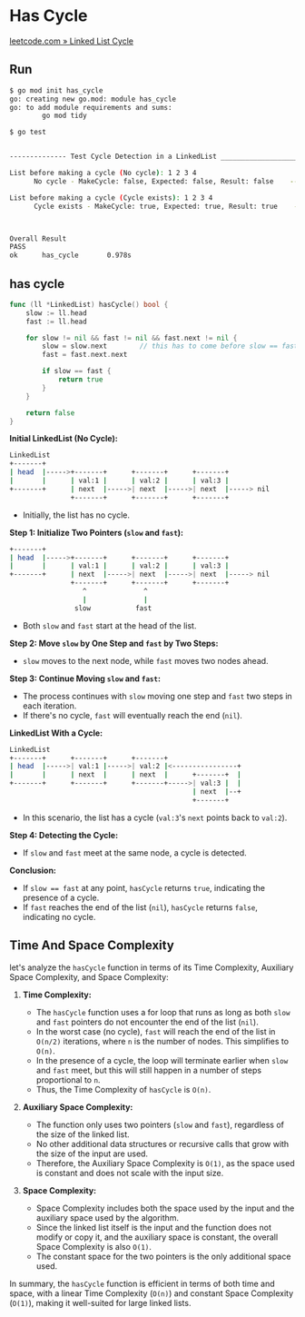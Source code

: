 # Has Cycle

[leetcode.com » Linked List Cycle](https://leetcode.com/problems/linked-list-cycle)

## Run

```bash
$ go mod init has_cycle                                       
go: creating new go.mod: module has_cycle
go: to add module requirements and sums:
        go mod tidy

$ go test            


-------------- Test Cycle Detection in a LinkedList ____________________________----

List before making a cycle (No cycle): 1 2 3 4 
      No cycle - MakeCycle: false, Expected: false, Result: false    --------- Pass

List before making a cycle (Cycle exists): 1 2 3 4 
      Cycle exists - MakeCycle: true, Expected: true, Result: true    --------- Pass



Overall Result
PASS
ok      has_cycle       0.978s
```

## has cycle

```go
func (ll *LinkedList) hasCycle() bool {
    slow := ll.head
    fast := ll.head

    for slow != nil && fast != nil && fast.next != nil {
        slow = slow.next        // this has to come before slow == fast condition, otherwise both are at head and you return true
        fast = fast.next.next

        if slow == fast {
            return true
        }
    }

    return false
}
```

**Initial LinkedList (No Cycle):**

```bash
LinkedList
+-------+
| head  |----->+-------+      +-------+      +-------+
|       |      | val:1 |      | val:2 |      | val:3 |
+-------+      | next  |----->| next  |----->| next  |-----> nil
               +-------+      +-------+      +-------+
```

- Initially, the list has no cycle.

**Step 1: Initialize Two Pointers (`slow` and `fast`):**

```bash
+-------+
| head  |----->+-------+      +-------+      +-------+
|       |      | val:1 |      | val:2 |      | val:3 |
+-------+      | next  |----->| next  |----->| next  |-----> nil
               +-------+      +-------+      +-------+
                  ^              ^
                  |              |
                slow           fast
```

- Both `slow` and `fast` start at the head of the list.

**Step 2: Move `slow` by One Step and `fast` by Two Steps:**

- `slow` moves to the next node, while `fast` moves two nodes ahead.

**Step 3: Continue Moving `slow` and `fast`:**

- The process continues with `slow` moving one step and `fast` two steps in each iteration.
- If there's no cycle, `fast` will eventually reach the end (`nil`).

**LinkedList With a Cycle:**

```bash
LinkedList
+-------+      +-------+      +-------+
| head  |----->| val:1 |----->| val:2 |<----------------+
|       |      | next  |      | next  |      +-------+  |
+-------+      +-------+      +-------+----->| val:3 |  |
                                             | next  |--+
                                             +-------+
```

- In this scenario, the list has a cycle (`val:3`'s `next` points back to `val:2`).

**Step 4: Detecting the Cycle:**

- If `slow` and `fast` meet at the same node, a cycle is detected.

**Conclusion:**

- If `slow == fast` at any point, `hasCycle` returns `true`, indicating the presence of a cycle.
- If `fast` reaches the end of the list (`nil`), `hasCycle` returns `false`, indicating no cycle.

## Time And Space Complexity

let's analyze the `hasCycle` function in terms of its Time Complexity, Auxiliary Space Complexity, and Space Complexity:

1. **Time Complexity:**
   - The `hasCycle` function uses a for loop that runs as long as both `slow` and `fast` pointers do not encounter the end of the list (`nil`).
   - In the worst case (no cycle), `fast` will reach the end of the list in `O(n/2)` iterations, where `n` is the number of nodes. This simplifies to `O(n)`.
   - In the presence of a cycle, the loop will terminate earlier when `slow` and `fast` meet, but this will still happen in a number of steps proportional to `n`.
   - Thus, the Time Complexity of `hasCycle` is `O(n)`.

2. **Auxiliary Space Complexity:**
   - The function only uses two pointers (`slow` and `fast`), regardless of the size of the linked list.
   - No other additional data structures or recursive calls that grow with the size of the input are used.
   - Therefore, the Auxiliary Space Complexity is `O(1)`, as the space used is constant and does not scale with the input size.

3. **Space Complexity:**
   - Space Complexity includes both the space used by the input and the auxiliary space used by the algorithm.
   - Since the linked list itself is the input and the function does not modify or copy it, and the auxiliary space is constant, the overall Space Complexity is also `O(1)`.
   - The constant space for the two pointers is the only additional space used.

In summary, the `hasCycle` function is efficient in terms of both time and space, with a linear Time Complexity (`O(n)`) and constant Space Complexity (`O(1)`), making it well-suited for large linked lists.